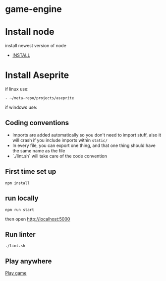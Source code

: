 # game-engine

# Install node

install newest version of node

- [INSTALL](https://nodejs.org/en/download/current)


# Install Aseprite

if linux use:

    - ~/meta-repo/projects/aseprite 

if windows use:

## Coding conventions

- Imports are added automatically so you don't need to import stuff, also it will crash if you include imports within `static/`
- In every file, you can export one thing, and that one thing should have the same name as the file
- ´./lint.sh´ will take care of the code convention

## First time set up

```
npm install
```

## run locally

```
npm run start
```

then open [http://localhost:5000]()

## Run linter

```
./lint.sh
```

## Play anywhere

[Play game](https://romskip.netlify.app/)
